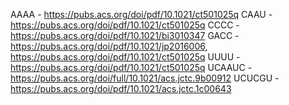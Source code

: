 AAAA - https://pubs.acs.org/doi/pdf/10.1021/ct501025q
CAAU - https://pubs.acs.org/doi/pdf/10.1021/ct501025q
CCCC - https://pubs.acs.org/doi/pdf/10.1021/bi3010347
GACC - https://pubs.acs.org/doi/pdf/10.1021/jp2016006, https://pubs.acs.org/doi/pdf/10.1021/ct501025q
UUUU - https://pubs.acs.org/doi/pdf/10.1021/ct501025q
UCAAUC - https://pubs.acs.org/doi/full/10.1021/acs.jctc.9b00912
UCUCGU - https://pubs.acs.org/doi/pdf/10.1021/acs.jctc.1c00643